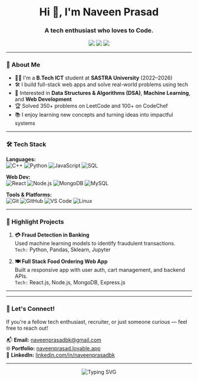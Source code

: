 <h1 align="center">Hi 👋, I'm Naveen Prasad</h1>
<h3 align="center">A tech enthusiast who loves to Code.</h3>

<p align="center">
  <a href="https://naveenprasad.lovable.app/" target="_blank"><img src="https://img.shields.io/badge/Portfolio-Click_here-blue?style=flat-square&logo=google-chrome"></a>
  <a href="mailto:naveenprasadbk@gmail.com"><img src="https://img.shields.io/badge/Gmail-naveenprasadbk@gmail.com-red?style=flat-square&logo=gmail"></a>
  <a href="https://www.linkedin.com/in/naveenprasadbk/" target="_blank"><img src="https://img.shields.io/badge/LinkedIn-Follow-blue?style=flat-square&logo=linkedin"></a>
  <!--<a href="https://github.com/naveenprasadbk"><img src="https://img.shields.io/github/followers/naveenprasadbk?label=Follow&style=social"></a>-->
</p>

---

### 🚀 About Me

- 👨‍💻 I'm a **B.Tech ICT** student at **SASTRA University** (2022–2026)
- 🛠️ I build full-stack web apps and solve real-world problems using tech
- 🤖 Interested in **Data Structures & Algorithms (DSA)**, **Machine Learning**, and **Web Development**
- 🏆 Solved 350+ problems on LeetCode and 100+ on CodeChef
- 📚 I enjoy learning new concepts and turning ideas into impactful systems

---

### 🛠️ Tech Stack

**Languages:**  
![C++](https://img.shields.io/badge/-C++-00599C?style=flat-square&logo=c++) 
![Python](https://img.shields.io/badge/-Python-3776AB?style=flat-square&logo=python)
![JavaScript](https://img.shields.io/badge/-JavaScript-F7DF1E?style=flat-square&logo=javascript)
![SQL](https://img.shields.io/badge/-SQL-4479A1?style=flat-square&logo=mysql)

**Web Dev:**  
![React](https://img.shields.io/badge/-React-61DAFB?style=flat-square&logo=react)
![Node.js](https://img.shields.io/badge/-Node.js-339933?style=flat-square&logo=nodedotjs)
![MongoDB](https://img.shields.io/badge/-MongoDB-47A248?style=flat-square&logo=mongodb)
![MySQL](https://img.shields.io/badge/-MySQL-00758F?style=flat-square&logo=mysql)

**Tools & Platforms:**  
![Git](https://img.shields.io/badge/-Git-F05032?style=flat-square&logo=git)
![GitHub](https://img.shields.io/badge/-GitHub-181717?style=flat-square&logo=github)
![VS Code](https://img.shields.io/badge/-VS%20Code-007ACC?style=flat-square&logo=visual-studio-code)
![Linux](https://img.shields.io/badge/-Linux-FCC624?style=flat-square&logo=linux)

---

### 📌 Highlight Projects

1. **💳 Fraud Detection in Banking**  
   Used machine learning models to identify fraudulent transactions.  
   `Tech:` Python, Pandas, Sklearn, Jupyter

2. **🍽️ Full Stack Food Ordering Web App**  
   Built a responsive app with user auth, cart management, and backend APIs.  
   `Tech:` React.js, Node.js, MongoDB, Express.js


---

<!--### 📈 GitHub Stats

<p align="center">
  <img src="https://github-readme-stats.vercel.app/api?username=naveenprasadbk&show_icons=true&theme=tokyonight" alt="Naveen's GitHub stats" />
  <br/>
  <img src="https://github-readme-streak-stats.herokuapp.com/?user=naveenprasadbk&theme=tokyonight" alt="GitHub Streak" />
</p>
-->
---

### 🤝 Let's Connect!

If you're a fellow tech enthusiast, recruiter, or just someone curious — feel free to reach out!

📬 **Email:** [naveenprasadbk@gmail.com](mailto:naveenprasadbk@gmail.com)  
🌐 **Portfolio:** [naveenprasad.lovable.app](https://naveenprasad.lovable.app/)  
💼 **LinkedIn:** [linkedin.com/in/naveenprasadbk](https://linkedin.com/in/naveenprasadbk)

---

<p align="center">
  <img src="https://readme-typing-svg.demolab.com?font=Fira+Code&pause=1000&color=36BCF7&center=true&vCenter=true&width=435&lines=Still+learning.+Always+coding." alt="Typing SVG" />
</p>

